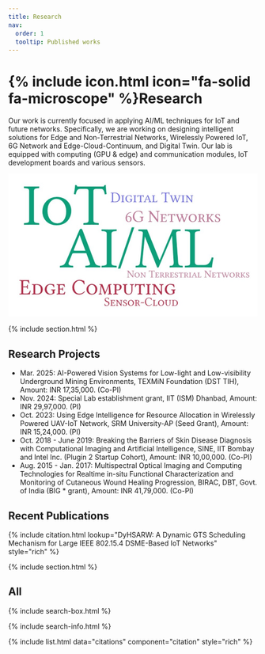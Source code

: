```yaml
---
title: Research
nav:
  order: 1
  tooltip: Published works
---
```


# {% include icon.html icon="fa-solid fa-microscope" %}Research

Our work is currently focused in applying AI/ML techniques for IoT and future networks. Specifically, we are working on designing intelligent solutions for Edge and Non-Terrestrial Networks, Wirelessly Powered IoT, 6G Network and Edge-Cloud-Continuum, and Digital Twin. Our lab is equipped with computing (GPU & edge) and communication modules, IoT development boards and various sensors.

<img src="../images/research_areas.jpg" alt="research areas" width="640">

{% include section.html %}

## Research Projects

* Mar. 2025: AI-Powered Vision Systems for Low-light and Low-visibility Underground Mining Environments, TEXMiN Foundation (DST TIH), Amount: INR 17,35,000. (Co-PI)
* Nov. 2024: Special Lab establishment grant, IIT (ISM) Dhanbad, Amount: INR 29,97,000. (PI)
* Oct. 2023: Using Edge Intelligence for Resource Allocation in Wirelessly Powered UAV-IoT Network, SRM University-AP (Seed Grant), Amount: INR 15,24,000. (PI)
* Oct. 2018 - June 2019: Breaking the Barriers of Skin Disease Diagnosis with Computational Imaging and Artificial Intelligence, SINE, IIT Bombay and Intel Inc. (Plugin 2 Startup Cohort), Amount: INR 10,00,000. (Co-PI)
* Aug. 2015 - Jan. 2017: Multispectral Optical Imaging and Computing Technologies for Realtime in-situ Functional Characterization and Monitoring of Cutaneous Wound Healing Progression, BIRAC, DBT, Govt. of India (BIG * grant), Amount: INR 41,79,000. (Co-PI)

## Recent Publications

{% include citation.html lookup="DyHSARW: A Dynamic GTS Scheduling Mechanism for Large IEEE 802.15.4 DSME-Based IoT Networks" style="rich" %}

{% include section.html %}

## All

{% include search-box.html %}

{% include search-info.html %}

{% include list.html data="citations" component="citation" style="rich" %}
